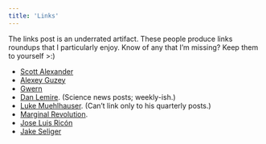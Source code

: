 ```yaml
---
title: 'Links'
---
```



The links post is an underrated artifact. These people produce links roundups that I particularly enjoy. Know of any that I’m missing? Keep them to yourself >:)

*  [Scott Alexander](http://slatestarcodex.com/tag/links-2/) 
*  [Alexey Guzey](https://guzey.com/knowledge/links/) 
*  [Gwern](https://www.gwern.net/tags/newsletter) 
*  [Dan Lemire](https://lemire.me/blog/). (Science news posts; weekly-ish.)
*  [Luke Muehlhauser](http://lukemuehlhauser.com/). (Can’t link only to his quarterly posts.)
*  [Marginal Revolution](https://marginalrevolution.com/?s=assorted+links).
*  [Jose Luis Ricón](https://nintil.com/categories/links/) 
*  [Jake Seliger](https://jakeseliger.com/tag/links/) 
